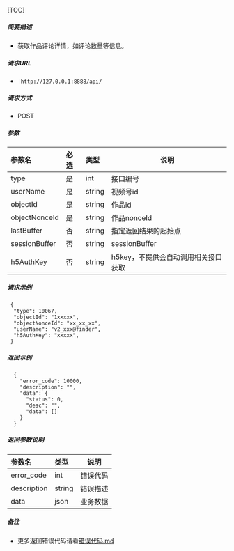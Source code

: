 

[TOC]
    
##### 简要描述

- 获取作品评论详情，如评论数量等信息。

##### 请求URL
- ` http://127.0.0.1:8888/api/`
  
##### 请求方式
- POST 

##### 参数

| 参数名           | 必选 | 类型     | 说明                   |   
|:--------------|:---|:-------|----------------------|   
| type          | 是  | int    | 接口编号                 |   
| userName      | 是  | string | 视频号id                |   
| objectId      | 是  | string | 作品id                 |   
| objectNonceId | 是  | string | 作品nonceId            |   
| lastBuffer    | 否  | string | 指定返回结果的起始点           |   
| sessionBuffer | 否  | string | sessionBuffer        |   
| h5AuthKey     | 否  | string | h5key，不提供会自动调用相关接口获取 |   

##### 请求示例

```
 {
  "type": 10067,
  "objectId": "1xxxxx",
  "objectNonceId": "xx_xx_xx",
  "userName": "v2_xxx@finder",
  "h5AuthKey": "xxxxx",
 } 
```

##### 返回示例 

``` 
  {
    "error_code": 10000,
    "description": "",
    "data": {
      "status": 0,
      "desc": "",
      "data": []
    }
  }
```

##### 返回参数说明 

| 参数名         | 类型     | 说明   |   
|:------------|:-------|------|   
| error_code  | int    | 错误代码 |   
| description | string | 错误描述 |   
| data        | json   | 业务数据 |   

##### 备注 

- 更多返回错误代码请看[错误代码.md](../错误代码.md)









